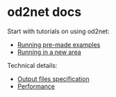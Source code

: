 # od2net docs

Start with tutorials on using od2net:

- [Running pre-made examples](tutorial_examples.md)
- [Running in a new area](tutorial_new_area.md)

Technical details:

- [Output files specification](output.md)
- [Performance](performance.md)
